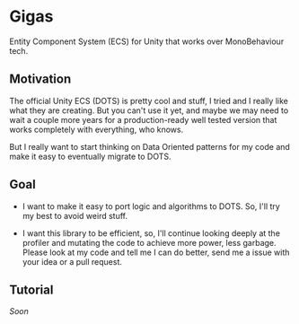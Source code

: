 # Gigas

Entity Component System (ECS) for Unity that works over MonoBehaviour tech.

## Motivation

The official Unity ECS (DOTS) is pretty cool and stuff, I tried and I really like what they are creating. But you can't use it yet, and maybe we may need to wait a couple more years for a production-ready well tested version that works completely with everything, who knows.

But I really want to start thinking on Data Oriented patterns for my code and make it easy to eventually migrate to DOTS.

## Goal

- I want to make it easy to port logic and algorithms to DOTS. So, I'll try my best to avoid weird stuff.

- I want this library to be efficient, so, I'll continue looking deeply at the profiler and mutating the code to achieve more power, less garbage. Please look at my code and tell me I can do better, send me a issue with your idea or a pull request.


## Tutorial

*Soon*
